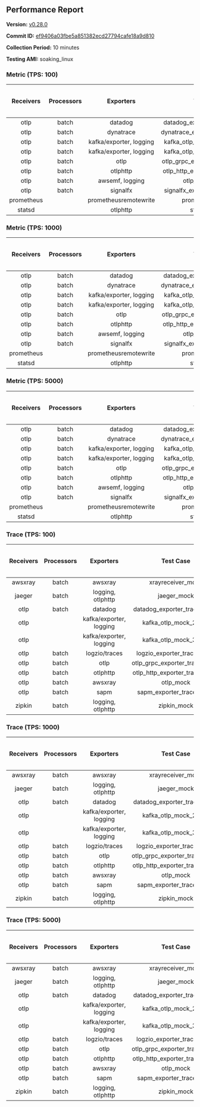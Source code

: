 ## Performance Report

**Version:** [v0.28.0](https://github.com/aws-observability/aws-otel-collector/releases/tag/v0.28.0)

**Commit ID:** [ef9406a03fbe5a851382ecd27794cafe18a9d810](https://github.com/aws-observability/aws-otel-collector/commit/ef9406a03fbe5a851382ecd27794cafe18a9d810)

**Collection Period:** 10 minutes

**Testing AMI:** soaking_linux


### Metric (TPS: 100)
| Receivers | Processors | Exporters | Test Case | Data Type | Instance Type | Avg CPU Usage (Percent) | Avg Memory Usage (Megabytes) | Max CPU Usage (Percent) | Max Memory Usage (Megabytes) |
|:---------:|:----------:|:---------:|:---------:|:---------:|:-------------:|:-----------------------:|:----------------------------:|:-----------------------:|:----------------------------:|
| otlp | batch | datadog | datadog_exporter_metric_mock | otlp | m5.2xlarge | 0.05 | 75.82 | 0.20 | 76.20 |
| otlp | batch | dynatrace | dynatrace_exporter_metric_mock | otlp | m5.2xlarge | 0.04 | 71.50 | 0.20 | 71.54 |
| otlp | batch | kafka/exporter, logging | kafka_otlp_metric_mock_2_8_1 | otlp | m5.2xlarge | 0.05 | 77.82 | 0.20 | 78.92 |
| otlp | batch | kafka/exporter, logging | kafka_otlp_metric_mock_3_2_0 | otlp | m5.2xlarge | 0.17 | 78.61 | 0.30 | 78.75 |
| otlp | batch | otlp | otlp_grpc_exporter_metric_mock | otlp | m5.2xlarge | 0.03 | 73.09 | 0.20 | 73.22 |
| otlp | batch | otlphttp | otlp_http_exporter_metric_mock | otlp | m5.2xlarge | 0.04 | 72.58 | 0.20 | 72.77 |
| otlp | batch | awsemf, logging | otlp_metric_mock | otlp | m5.2xlarge | 0.05 | 71.89 | 0.20 | 72.15 |
| otlp | batch | signalfx | signalfx_exporter_metric_mock | otlp | m5.2xlarge | 0.04 | 73.68 | 0.20 | 73.91 |
| prometheus |  | prometheusremotewrite | prometheus_mock | prometheus | m5.2xlarge | 0.09 | 87.45 | 0.20 | 88.99 |
| statsd |  | otlphttp | statsd_mock | statsd | m5.2xlarge | 0.01 | 71.17 | 0.10 | 71.18 |

### Metric (TPS: 1000)
| Receivers | Processors | Exporters | Test Case | Data Type | Instance Type | Avg CPU Usage (Percent) | Avg Memory Usage (Megabytes) | Max CPU Usage (Percent) | Max Memory Usage (Megabytes) |
|:---------:|:----------:|:---------:|:---------:|:---------:|:-------------:|:-----------------------:|:----------------------------:|:-----------------------:|:----------------------------:|
| otlp | batch | datadog | datadog_exporter_metric_mock | otlp | m5.2xlarge | 0.04 | 74.93 | 0.20 | 75.11 |
| otlp | batch | dynatrace | dynatrace_exporter_metric_mock | otlp | m5.2xlarge | 0.05 | 72.25 | 0.10 | 72.55 |
| otlp | batch | kafka/exporter, logging | kafka_otlp_metric_mock_2_8_1 | otlp | m5.2xlarge | 0.17 | 78.84 | 0.30 | 79.41 |
| otlp | batch | kafka/exporter, logging | kafka_otlp_metric_mock_3_2_0 | otlp | m5.2xlarge | 0.04 | 76.85 | 0.20 | 77.80 |
| otlp | batch | otlp | otlp_grpc_exporter_metric_mock | otlp | m5.2xlarge | 0.04 | 70.89 | 0.10 | 71.00 |
| otlp | batch | otlphttp | otlp_http_exporter_metric_mock | otlp | m5.2xlarge | 0.04 | 71.67 | 0.10 | 72.11 |
| otlp | batch | awsemf, logging | otlp_metric_mock | otlp | m5.2xlarge | 0.03 | 71.29 | 0.20 | 72.04 |
| otlp | batch | signalfx | signalfx_exporter_metric_mock | otlp | m5.2xlarge | 0.04 | 71.60 | 0.20 | 72.24 |
| prometheus |  | prometheusremotewrite | prometheus_mock | prometheus | m5.2xlarge | 1.00 | 116.76 | 1.60 | 120.54 |
| statsd |  | otlphttp | statsd_mock | statsd | m5.2xlarge | 0.01 | 71.55 | 0.10 | 71.92 |

### Metric (TPS: 5000)
| Receivers | Processors | Exporters | Test Case | Data Type | Instance Type | Avg CPU Usage (Percent) | Avg Memory Usage (Megabytes) | Max CPU Usage (Percent) | Max Memory Usage (Megabytes) |
|:---------:|:----------:|:---------:|:---------:|:---------:|:-------------:|:-----------------------:|:----------------------------:|:-----------------------:|:----------------------------:|
| otlp | batch | datadog | datadog_exporter_metric_mock | otlp | m5.2xlarge | 0.04 | 73.57 | 0.10 | 73.68 |
| otlp | batch | dynatrace | dynatrace_exporter_metric_mock | otlp | m5.2xlarge | 0.03 | 71.98 | 0.20 | 72.02 |
| otlp | batch | kafka/exporter, logging | kafka_otlp_metric_mock_2_8_1 | otlp | m5.2xlarge | 0.05 | 76.78 | 0.20 | 77.44 |
| otlp | batch | kafka/exporter, logging | kafka_otlp_metric_mock_3_2_0 | otlp | m5.2xlarge | 0.05 | 76.95 | 0.20 | 78.32 |
| otlp | batch | otlp | otlp_grpc_exporter_metric_mock | otlp | m5.2xlarge | 0.04 | 72.96 | 0.20 | 73.62 |
| otlp | batch | otlphttp | otlp_http_exporter_metric_mock | otlp | m5.2xlarge | 0.04 | 71.37 | 0.20 | 71.98 |
| otlp | batch | awsemf, logging | otlp_metric_mock | otlp | m5.2xlarge | 0.04 | 72.15 | 0.20 | 73.02 |
| otlp | batch | signalfx | signalfx_exporter_metric_mock | otlp | m5.2xlarge | 0.04 | 71.09 | 0.20 | 71.52 |
| prometheus |  | prometheusremotewrite | prometheus_mock | prometheus | m5.2xlarge | 5.75 | 242.11 | 9.40 | 273.12 |
| statsd |  | otlphttp | statsd_mock | statsd | m5.2xlarge | 0.01 | 72.46 | 0.10 | 72.72 |

### Trace (TPS: 100)
| Receivers | Processors | Exporters | Test Case | Data Type | Instance Type | Avg CPU Usage (Percent) | Avg Memory Usage (Megabytes) | Max CPU Usage (Percent) | Max Memory Usage (Megabytes) |
|:---------:|:----------:|:---------:|:---------:|:---------:|:-------------:|:-----------------------:|:----------------------------:|:-----------------------:|:----------------------------:|
| awsxray | batch | awsxray | xrayreceiver_mock | xray | m5.2xlarge | 4.00 | 87.18 | 4.40 | 88.06 |
| jaeger | batch | logging, otlphttp | jaeger_mock | jaeger | m5.2xlarge | 3.16 | 91.63 | 15.70 | 94.42 |
| otlp | batch | datadog | datadog_exporter_trace_mock | otlp | m5.2xlarge | 4.05 | 90.28 | 4.30 | 91.98 |
| otlp |  | kafka/exporter, logging | kafka_otlp_mock_2_8_1 | otlp | m5.2xlarge | 5.92 | 91.66 | 7.10 | 92.13 |
| otlp |  | kafka/exporter, logging | kafka_otlp_mock_3_2_0 | otlp | m5.2xlarge | 6.30 | 92.62 | 7.50 | 93.03 |
| otlp | batch | logzio/traces | logzio_exporter_trace_mock | otlp | m5.2xlarge | 4.30 | 87.42 | 4.60 | 89.23 |
| otlp | batch | otlp | otlp_grpc_exporter_trace_mock | otlp | m5.2xlarge | 3.35 | 145.26 | 4.40 | 189.16 |
| otlp | batch | otlphttp | otlp_http_exporter_trace_mock | otlp | m5.2xlarge | 4.67 | 86.61 | 4.90 | 87.86 |
| otlp | batch | awsxray | otlp_mock | otlp | m5.2xlarge | 3.75 | 86.99 | 4.40 | 88.05 |
| otlp | batch | sapm | sapm_exporter_trace_mock | otlp | m5.2xlarge | 3.23 | 100.88 | 3.40 | 101.01 |
| zipkin | batch | logging, otlphttp | zipkin_mock | zipkin | m5.2xlarge | 5.04 | 91.35 | 17.00 | 93.22 |

### Trace (TPS: 1000)
| Receivers | Processors | Exporters | Test Case | Data Type | Instance Type | Avg CPU Usage (Percent) | Avg Memory Usage (Megabytes) | Max CPU Usage (Percent) | Max Memory Usage (Megabytes) |
|:---------:|:----------:|:---------:|:---------:|:---------:|:-------------:|:-----------------------:|:----------------------------:|:-----------------------:|:----------------------------:|
| awsxray | batch | awsxray | xrayreceiver_mock | xray | m5.2xlarge | 18.77 | 90.55 | 19.20 | 92.71 |
| jaeger | batch | logging, otlphttp | jaeger_mock | jaeger | m5.2xlarge | 26.25 | 163.37 | 43.70 | 195.31 |
| otlp | batch | datadog | datadog_exporter_trace_mock | otlp | m5.2xlarge | 30.12 | 94.45 | 30.70 | 96.88 |
| otlp |  | kafka/exporter, logging | kafka_otlp_mock_2_8_1 | otlp | m5.2xlarge | 50.04 | 94.03 | 61.60 | 98.81 |
| otlp |  | kafka/exporter, logging | kafka_otlp_mock_3_2_0 | otlp | m5.2xlarge | 46.20 | 92.85 | 53.50 | 93.59 |
| otlp | batch | logzio/traces | logzio_exporter_trace_mock | otlp | m5.2xlarge | 27.91 | 89.51 | 28.50 | 91.31 |
| otlp | batch | otlp | otlp_grpc_exporter_trace_mock | otlp | m5.2xlarge | 26.77 | 664.06 | 38.60 | 1201.56 |
| otlp | batch | otlphttp | otlp_http_exporter_trace_mock | otlp | m5.2xlarge | 26.74 | 87.67 | 27.50 | 89.30 |
| otlp | batch | awsxray | otlp_mock | otlp | m5.2xlarge | 27.45 | 90.26 | 29.00 | 92.20 |
| otlp | batch | sapm | sapm_exporter_trace_mock | otlp | m5.2xlarge | 24.48 | 101.89 | 25.00 | 102.36 |
| zipkin | batch | logging, otlphttp | zipkin_mock | zipkin | m5.2xlarge | 33.63 | 280.02 | 48.80 | 392.51 |

### Trace (TPS: 5000)
| Receivers | Processors | Exporters | Test Case | Data Type | Instance Type | Avg CPU Usage (Percent) | Avg Memory Usage (Megabytes) | Max CPU Usage (Percent) | Max Memory Usage (Megabytes) |
|:---------:|:----------:|:---------:|:---------:|:---------:|:-------------:|:-----------------------:|:----------------------------:|:-----------------------:|:----------------------------:|
| awsxray | batch | awsxray | xrayreceiver_mock | xray | m5.2xlarge | 26.82 | 102.57 | 28.10 | 108.65 |
| jaeger | batch | logging, otlphttp | jaeger_mock | jaeger | m5.2xlarge | 25.11 | 183.74 | 43.10 | 216.91 |
| otlp | batch | datadog | datadog_exporter_trace_mock | otlp | m5.2xlarge | 111.31 | 105.66 | 122.60 | 111.60 |
| otlp |  | kafka/exporter, logging | kafka_otlp_mock_2_8_1 | otlp | m5.2xlarge | 142.55 | 3273.53 | 208.01 | 6101.39 |
| otlp |  | kafka/exporter, logging | kafka_otlp_mock_3_2_0 | otlp | m5.2xlarge | 141.78 | 2810.42 | 223.22 | 4508.04 |
| otlp | batch | logzio/traces | logzio_exporter_trace_mock | otlp | m5.2xlarge | 98.31 | 92.35 | 109.00 | 94.87 |
| otlp | batch | otlp | otlp_grpc_exporter_trace_mock | otlp | m5.2xlarge | 97.80 | 3537.40 | 163.19 | 6172.92 |
| otlp | batch | otlphttp | otlp_http_exporter_trace_mock | otlp | m5.2xlarge | 89.98 | 90.17 | 95.80 | 91.46 |
| otlp | batch | awsxray | otlp_mock | otlp | m5.2xlarge | 113.37 | 18516.85 | 355.78 | 31698.95 |
| otlp | batch | sapm | sapm_exporter_trace_mock | otlp | m5.2xlarge | 86.36 | 102.98 | 91.70 | 104.17 |
| zipkin | batch | logging, otlphttp | zipkin_mock | zipkin | m5.2xlarge | 34.89 | 393.58 | 52.20 | 514.40 |
